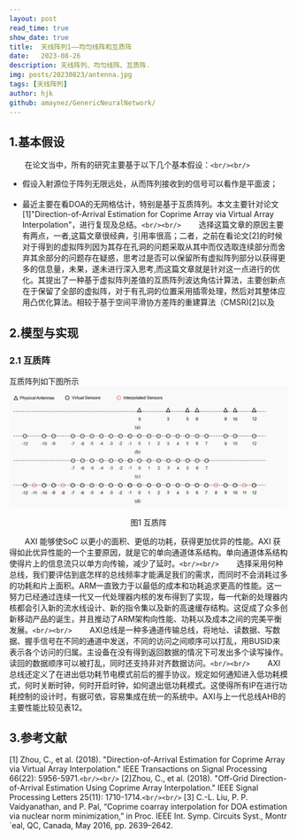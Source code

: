 ```yaml
---
layout: post
read_time: true
show_date: true
title:  天线阵列1——均匀线阵和互质阵
date:   2023-08-26
description: 天线阵列、均匀线阵、互质阵.
img: posts/20230823/antenna.jpg
tags: [天线阵列]
author: hjk
github: amaynez/GenericNeuralNetwork/
---
```

## 1.基本假设

&emsp;&emsp;在论文当中，所有的研究主要基于以下几个基本假设：`<br/><br/>`
* 假设入射源位于阵列无限远处，从而阵列接收到的信号可以看作是平面波；<br/><br/>
* 最近主要在看DOA的无网格估计，特别是基于互质阵列。本文主要针对论文[1]"Direction-of-Arrival Estimation for Coprime Array via Virtual Array Interpolation"，进行复现及总结。`<br/><br/>`
  &emsp;&emsp;选择这篇文章的原因主要有两点，一者,这篇文章很经典，引用率很高；二者，之前在看论文[2]的时候对于得到的虚拟阵列因为其存在孔洞的问题采取从其中而仅选取连续部分而舍弃其余部分的问题存在疑惑，思考过是否可以保留所有虚拟阵列部分以获得更多的信息量，未果，遂未进行深入思考,而这篇文章就是针对这一点进行的优化。其提出了一种基于虚拟阵列差值的互质阵列波达角估计算法，主要创新点在于保留了全部的虚拟阵，对于有孔洞的位置采用插零处理，然后对其整体应用凸优化算法。相较于基于空间平滑协方差阵的重建算法（CMSR)[2]以及

## 2.模型与实现

### 2.1 互质阵

互质阵列如下图所示
![The Analytical Engine](./assets/img/posts/20230823/coprime_array.png)

<center>图1 互质阵</center>

&emsp;&emsp;AXI 能够使SoC 以更小的面积、更低的功耗，获得更加优异的性能。AXI 获得如此优异性能的一个主要原因，就是它的单向通道体系结构。单向通道体系结构使得片上的信息流只以单方向传输，减少了延时。`<br/><br/>`
&emsp;&emsp;选择采用何种总线，我们要评估到底怎样的总线频率才能满足我们的需求，而同时不会消耗过多的功耗和片上面积。ARM一直致力于以最低的成本和功耗追求更高的性能。这一努力已经通过连续一代又一代处理器内核的发布得到了实现，每一代新的处理器内核都会引入新的流水线设计、新的指令集以及新的高速缓存结构。这促成了众多创新移动产品的诞生，并且推动了ARM架构向性能、功耗以及成本之间的完美平衡发展。`<br/><br/>`
&emsp;&emsp;AXI总线是一种多通道传输总线，将地址、读数据、写数据、握手信号在不同的通道中发送，不同的访问之间顺序可以打乱，用BUSID来表示各个访问的归属。主设备在没有得到返回数据的情况下可发出多个读写操作。读回的数据顺序可以被打乱，同时还支持非对齐数据访问。`<br/><br/>`
&emsp;&emsp;AXI总线还定义了在进出低功耗节电模式前后的握手协议。规定如何通知进入低功耗模式，何时关断时钟，何时开启时钟，如何退出低功耗模式。这使得所有IP在进行功耗控制的设计时，有据可依，容易集成在统一的系统中。AXI与上一代总线AHB的主要性能比较见表12。

## 3.参考文献

[1] Zhou, C., et al. (2018). "Direction-of-Arrival Estimation for Coprime Array via Virtual Array Interpolation." IEEE Transactions on Signal Processing 66(22): 5956-5971.`<br/><br/>`
[2]Zhou, C., et al. (2018). "Off-Grid Direction-of-Arrival Estimation Using Coprime Array Interpolation." IEEE Signal Processing Letters 25(11): 1710-1714.`<br/><br/>`
[3] C.-L. Liu, P. P. Vaidyanathan, and P. Pal, “Coprime coarray interpolation
for DOA estimation via nuclear norm minimization,” in Proc. IEEE Int.
Symp. Circuits Syst., Montr´eal, QC, Canada, May 2016, pp. 2639–2642.
